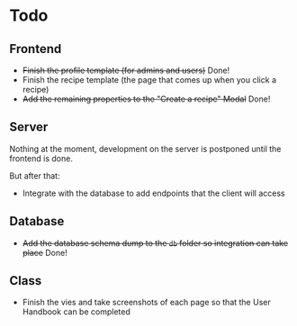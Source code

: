 # Todo

## Frontend
- ~~Finish the profile template (for admins and users)~~ Done!
- Finish the recipe template (the page that comes up when you click a recipe)
- ~~Add the remaining properties to the "Create a recipe" Modal~~ Done!

## Server
Nothing at the moment, development on the server is postponed until the frontend is done.

But after that:

- Integrate with the database to add endpoints that the client will access

## Database

- ~~Add the database schema dump to the `db` folder so integration can take place~~ Done!

## Class

- Finish the vies and take screenshots of each page so that the User Handbook can be completed

